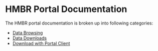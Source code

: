 # HMBR Portal Documentation

The HMBR portal documentation is broken up into following categories:

* [Data Browsing](/browse-portal/)
* [Data Downloads](/download-file-manifest/)
* [Download with Portal Client](/download-portal-client/)